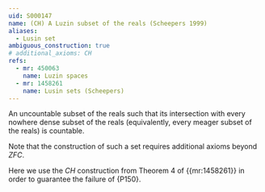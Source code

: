 ```yaml
---
uid: S000147
name: (CH) A Luzin subset of the reals (Scheepers 1999)
aliases:
  - Lusin set
ambiguous_construction: true
# additional_axioms: CH
refs:
  - mr: 450063
    name: Luzin spaces
  - mr: 1458261
    name: Lusin sets (Scheepers)
---
```


An uncountable subset of the reals such that its intersection with
every nowhere dense subset of the reals (equivalently,
every meager subset of the reals) is countable.

Note that the construction of such a set requires additional axioms beyond $ZFC$.

Here we use the $CH$ construction from Theorem 4 of {{mr:1458261}}
in order to guarantee the failure of {P150}.
